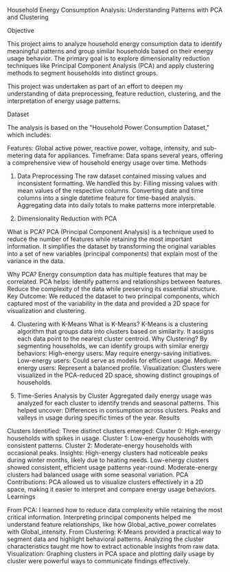 Household Energy Consumption Analysis: Understanding Patterns with PCA and Clustering

Objective

This project aims to analyze household energy consumption data to identify meaningful patterns and group similar households based on their energy usage behavior. The primary goal is to explore dimensionality reduction techniques like Principal Component Analysis (PCA) and apply clustering methods to segment households into distinct groups.

This project was undertaken as part of an effort to deepen my understanding of data preprocessing, feature reduction, clustering, and the interpretation of energy usage patterns.

Dataset

The analysis is based on the "Household Power Consumption Dataset," which includes:

Features: Global active power, reactive power, voltage, intensity, and sub-metering data for appliances.
Timeframe: Data spans several years, offering a comprehensive view of household energy usage over time.
Methods

1. Data Preprocessing
The raw dataset contained missing values and inconsistent formatting. We handled this by:
Filling missing values with mean values of the respective columns.
Converting date and time columns into a single datetime feature for time-based analysis.
Aggregating data into daily totals to make patterns more interpretable.

3. Dimensionality Reduction with PCA

What is PCA?
PCA (Principal Component Analysis) is a technique used to reduce the number of features while retaining the most important information. It simplifies the dataset by transforming the original variables into a set of new variables (principal components) that explain most of the variance in the data.

Why PCA?
Energy consumption data has multiple features that may be correlated. PCA helps:
Identify patterns and relationships between features.
Reduce the complexity of the data while preserving its essential structure.
Key Outcome:
We reduced the dataset to two principal components, which captured most of the variability in the data and provided a 2D space for visualization and clustering.

4. Clustering with K-Means
What is K-Means?
K-Means is a clustering algorithm that groups data into clusters based on similarity. It assigns each data point to the nearest cluster centroid.
Why Clustering?
By segmenting households, we can identify groups with similar energy behaviors:
High-energy users: May require energy-saving initiatives.
Low-energy users: Could serve as models for efficient usage.
Medium-energy users: Represent a balanced profile.
Visualization:
Clusters were visualized in the PCA-reduced 2D space, showing distinct groupings of households.

5. Time-Series Analysis by Cluster
Aggregated daily energy usage was analyzed for each cluster to identify trends and seasonal patterns. This helped uncover:
Differences in consumption across clusters.
Peaks and valleys in usage during specific times of the year.
Results

Clusters Identified:
Three distinct clusters emerged:
Cluster 0: High-energy households with spikes in usage.
Cluster 1: Low-energy households with consistent patterns.
Cluster 2: Moderate-energy households with occasional peaks.
Insights:
High-energy clusters had noticeable peaks during winter months, likely due to heating needs.
Low-energy clusters showed consistent, efficient usage patterns year-round.
Moderate-energy clusters had balanced usage with some seasonal variation.
PCA Contributions:
PCA allowed us to visualize clusters effectively in a 2D space, making it easier to interpret and compare energy usage behaviors.
Learnings

From PCA:
I learned how to reduce data complexity while retaining the most critical information.
Interpreting principal components helped me understand feature relationships, like how Global_active_power correlates with Global_intensity.
From Clustering:
K-Means provided a practical way to segment data and highlight behavioral patterns.
Analyzing the cluster characteristics taught me how to extract actionable insights from raw data.
Visualization:
Graphing clusters in PCA space and plotting daily usage by cluster were powerful ways to communicate findings effectively.

